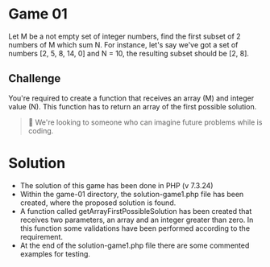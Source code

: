 # Game 01

Let M be a not empty set of integer numbers, find the first subset of 2 numbers of M which sum N. For instance, let's say we've got a set of numbers [2, 5, 8, 14, 0] and N = 10, the resulting subset should be [2, 8].

## Challenge
You're required to create a function that receives an array (M) and integer value (N). This function has to return an array of the first possible solution.


> 🚨 We're looking to someone who can imagine future problems while is coding.

 # Solution
- The solution of this game has been done in PHP (v 7.3.24)
- Within the game-01 directory, the solution-game1.php file has been created, where the proposed solution is found.
- A function called getArrayFirstPossibleSolution has been created that receives two parameters, an array and an integer greater than zero. In this function some validations have been performed according to the requirement.
- At the end of the solution-game1.php file there are some commented examples for testing.


